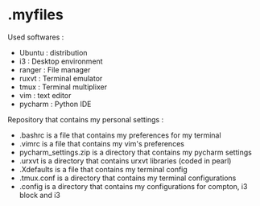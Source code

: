 # .myfiles

Used softwares :
- Ubuntu : distribution
- i3 : Desktop environment
- ranger : File manager
- ruxvt : Terminal emulator
- tmux : Terminal multiplixer
- vim : text editor
- pycharm : Python IDE 

Repository that contains my personal settings :
- .bashrc is a file that contains my preferences for my terminal
- .vimrc is a file that contains my vim's preferences
- pycharm_settings.zip is a directory that contains my pycharm settings
- .urxvt is a directory that contains urxvt libraries (coded in pearl)
- .Xdefaults is a file that contains my terminal config
- .tmux.conf is a directory that contains my terminal configurations
- .config is a directory that contains my configurations for compton, i3 block and i3
